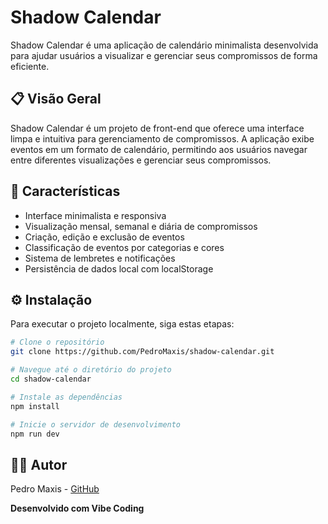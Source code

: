 # Shadow Calendar

Shadow Calendar é uma aplicação de calendário minimalista desenvolvida para ajudar usuários a visualizar e gerenciar seus compromissos de forma eficiente.

## 📋 Visão Geral

Shadow Calendar é um projeto de front-end que oferece uma interface limpa e intuitiva para gerenciamento de compromissos. A aplicação exibe eventos em um formato de calendário, permitindo aos usuários navegar entre diferentes visualizações e gerenciar seus compromissos.

## 🚀 Características

- Interface minimalista e responsiva
- Visualização mensal, semanal e diária de compromissos
- Criação, edição e exclusão de eventos
- Classificação de eventos por categorias e cores
- Sistema de lembretes e notificações
- Persistência de dados local com localStorage

## ⚙️ Instalação

Para executar o projeto localmente, siga estas etapas:

```bash
# Clone o repositório
git clone https://github.com/PedroMaxis/shadow-calendar.git

# Navegue até o diretório do projeto
cd shadow-calendar

# Instale as dependências
npm install

# Inicie o servidor de desenvolvimento
npm run dev
```
## 👨‍💻 Autor

Pedro Maxis - [GitHub](https://github.com/PedroMaxis)


**Desenvolvido com Vibe Coding** 
